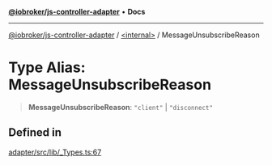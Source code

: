 [**@iobroker/js-controller-adapter**](../../README.md) • **Docs**

***

[@iobroker/js-controller-adapter](../../globals.md) / [\<internal\>](../README.md) / MessageUnsubscribeReason

# Type Alias: MessageUnsubscribeReason

> **MessageUnsubscribeReason**: `"client"` \| `"disconnect"`

## Defined in

[adapter/src/lib/\_Types.ts:67](https://github.com/ioBroker/ioBroker.js-controller/blob/ebf87a343c9c866aa4a5e7b77c2c13760c514a2e/packages/adapter/src/lib/_Types.ts#L67)
